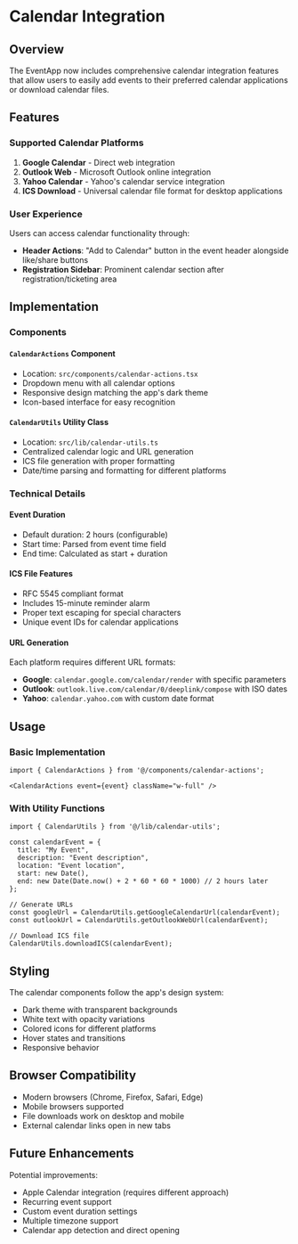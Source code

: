 # Calendar Integration

## Overview

The EventApp now includes comprehensive calendar integration features that allow users to easily add events to their preferred calendar applications or download calendar files.

## Features

### Supported Calendar Platforms

1. **Google Calendar** - Direct web integration
2. **Outlook Web** - Microsoft Outlook online integration  
3. **Yahoo Calendar** - Yahoo's calendar service integration
4. **ICS Download** - Universal calendar file format for desktop applications

### User Experience

Users can access calendar functionality through:

- **Header Actions**: "Add to Calendar" button in the event header alongside like/share buttons
- **Registration Sidebar**: Prominent calendar section after registration/ticketing area

## Implementation

### Components

#### `CalendarActions` Component
- Location: `src/components/calendar-actions.tsx`
- Dropdown menu with all calendar options
- Responsive design matching the app's dark theme
- Icon-based interface for easy recognition

#### `CalendarUtils` Utility Class
- Location: `src/lib/calendar-utils.ts`
- Centralized calendar logic and URL generation
- ICS file generation with proper formatting
- Date/time parsing and formatting for different platforms

### Technical Details

#### Event Duration
- Default duration: 2 hours (configurable)
- Start time: Parsed from event time field
- End time: Calculated as start + duration

#### ICS File Features
- RFC 5545 compliant format
- Includes 15-minute reminder alarm
- Proper text escaping for special characters
- Unique event IDs for calendar applications

#### URL Generation
Each platform requires different URL formats:
- **Google**: `calendar.google.com/calendar/render` with specific parameters
- **Outlook**: `outlook.live.com/calendar/0/deeplink/compose` with ISO dates
- **Yahoo**: `calendar.yahoo.com` with custom date format

## Usage

### Basic Implementation

```tsx
import { CalendarActions } from '@/components/calendar-actions';

<CalendarActions event={event} className="w-full" />
```

### With Utility Functions

```tsx
import { CalendarUtils } from '@/lib/calendar-utils';

const calendarEvent = {
  title: "My Event",
  description: "Event description",
  location: "Event location", 
  start: new Date(),
  end: new Date(Date.now() + 2 * 60 * 60 * 1000) // 2 hours later
};

// Generate URLs
const googleUrl = CalendarUtils.getGoogleCalendarUrl(calendarEvent);
const outlookUrl = CalendarUtils.getOutlookWebUrl(calendarEvent);

// Download ICS file
CalendarUtils.downloadICS(calendarEvent);
```

## Styling

The calendar components follow the app's design system:
- Dark theme with transparent backgrounds
- White text with opacity variations
- Colored icons for different platforms
- Hover states and transitions
- Responsive behavior

## Browser Compatibility

- Modern browsers (Chrome, Firefox, Safari, Edge)
- Mobile browsers supported
- File downloads work on desktop and mobile
- External calendar links open in new tabs

## Future Enhancements

Potential improvements:
- Apple Calendar integration (requires different approach)
- Recurring event support
- Custom event duration settings
- Multiple timezone support
- Calendar app detection and direct opening 
